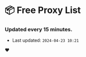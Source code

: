 # :package: Free Proxy List
### Updated every 15 minutes.

- Last updated: `2024-04-23 10:21`

:heart:
